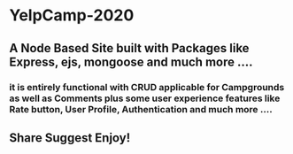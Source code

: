 # YelpCamp-2020

## A Node Based Site built with Packages like Express, ejs, mongoose and much more ....

### it is entirely functional with CRUD applicable for Campgrounds as well as Comments plus some user experience features like Rate button, User Profile, Authentication and much more ....

## Share Suggest Enjoy!
